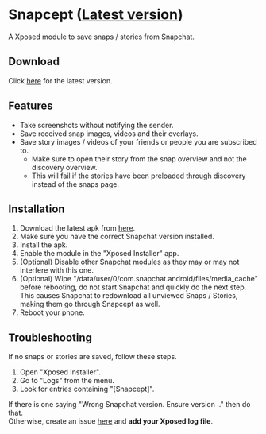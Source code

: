 # Snapcept ([Latest version](https://github.com/Snapcept/Snapcept/releases/latest))

A Xposed module to save snaps / stories from Snapchat.

## Download

Click [here](https://github.com/Snapcept/Snapcept/releases/latest) for the latest version.

## Features

- Take screenshots without notifying the sender.
- Save received snap images, videos and their overlays.
- Save story images / videos of your friends or people you are subscribed to. 
  - Make sure to open their story from the snap overview and not the discovery overview.
  - This will fail if the stories have been preloaded through discovery instead of the snaps page.

## Installation

1. Download the latest apk from [here](https://github.com/Snapcept/Snapcept/releases/latest).
2. Make sure you have the correct Snapchat version installed.
3. Install the apk.
4. Enable the module in the "Xposed Installer" app.
5. (Optional) Disable other Snapchat modules as they may or may not interfere with this one.
6. (Optional) Wipe "/data/user/0/com.snapchat.android/files/media_cache" before rebooting, do not start Snapchat and quickly do the next step. This causes Snapchat to redownload all unviewed Snaps / Stories, making them go through Snapcept as well.
7. Reboot your phone.

## Troubleshooting

If no snaps or stories are saved, follow these steps.

1. Open "Xposed Installer".
2. Go to "Logs" from the menu.
3. Look for entries containing "[Snapcept]".

If there is one saying "Wrong Snapchat version. Ensure version .." then do that.  
Otherwise, create an issue [here](https://github.com/Snapcept/Snapcept/issues/new) and **add your Xposed log file**.